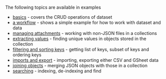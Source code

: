 
The following topics are available in examples

+ [basics](basics.html) - covers the CRUD operations of dataset
+ [a workflow](a-workflow.html) - shows a simple example for how to work with dataset and data
+ [managing attachments](managing-attachments.html) - working with non-JSON files in a collections
+ [extracting values](extract-values.html) - finding unique values in objects stored in the collection
+ [filtering and sorting keys](filtering-keys.html) - getting list of keys, subset of keys and ordering keys
+ [imports and export](imports-and-exports.html) - importing, exporting either CSV and GSheet data
+ [joining objects](joining-objects.html) - merging JSON objects with those in a collection
+ [searching](searching.html) - indexing, de-indexing and find
